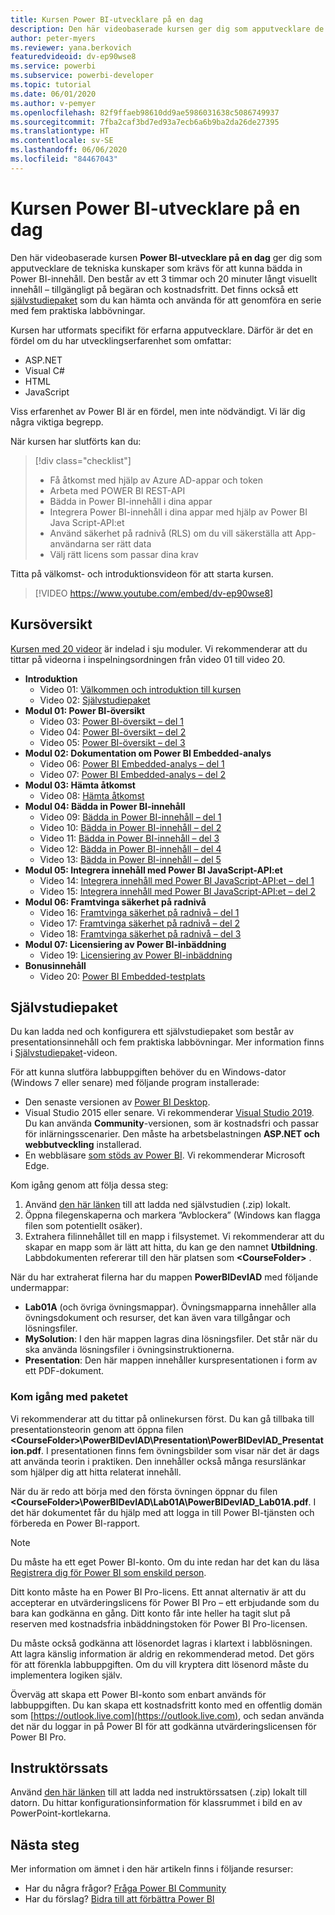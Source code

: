 ```yaml
---
title: Kursen Power BI-utvecklare på en dag
description: Den här videobaserade kursen ger dig som apputvecklare de tekniska kunskaper som krävs för att kunna bädda in Power BI-innehåll.
author: peter-myers
ms.reviewer: yana.berkovich
featuredvideoid: dv-ep90wse8
ms.service: powerbi
ms.subservice: powerbi-developer
ms.topic: tutorial
ms.date: 06/01/2020
ms.author: v-pemyer
ms.openlocfilehash: 82f9ffaeb98610dd9ae5986031638c5086749937
ms.sourcegitcommit: 7fba2caf3bd7ed93a7ecb6a6b9ba2da26de27395
ms.translationtype: HT
ms.contentlocale: sv-SE
ms.lasthandoff: 06/06/2020
ms.locfileid: "84467043"
---
```

# <a name="power-bi-developer-in-a-day-course"></a>Kursen Power BI-utvecklare på en dag

Den här videobaserade kursen **Power BI-utvecklare på en dag** ger dig som apputvecklare de tekniska kunskaper som krävs för att kunna bädda in Power BI-innehåll. Den består av ett 3 timmar och 20 minuter långt visuellt innehåll – tillgängligt på begäran och kostnadsfritt. Det finns också ett [självstudiepaket](#self-study-kit) som du kan hämta och använda för att genomföra en serie med fem praktiska labbövningar.

Kursen har utformats specifikt för erfarna apputvecklare. Därför är det en fördel om du har utvecklingserfarenhet som omfattar:

- ASP.NET
- Visual C#
- HTML
- JavaScript

Viss erfarenhet av Power BI är en fördel, men inte nödvändigt. Vi lär dig några viktiga begrepp.

När kursen har slutförts kan du:

> [!div class="checklist"]
> - Få åtkomst med hjälp av Azure AD-appar och token
> - Arbeta med POWER BI REST-API
> - Bädda in Power BI-innehåll i dina appar
> - Integrera Power BI-innehåll i dina appar med hjälp av Power BI Java Script-API:et
> - Använd säkerhet på radnivå (RLS) om du vill säkerställa att App-användarna ser rätt data
> - Välj rätt licens som passar dina krav

Titta på välkomst- och introduktionsvideon för att starta kursen.

> [!VIDEO https://www.youtube.com/embed/dv-ep90wse8]

## <a name="course-outline"></a>Kursöversikt

[Kursen med 20 videor](https://www.youtube.com/playlist?list=PL1N57mwBHtN1AGWHnJMhtvJCIG_IlC07D) är indelad i sju moduler. Vi rekommenderar att du tittar på videorna i inspelningsordningen från video 01 till video 20.

- **Introduktion**
  - Video 01: [Välkommen och introduktion till kursen](https://www.youtube.com/watch?v=dv-ep90wse8&list=PL1N57mwBHtN1AGWHnJMhtvJCIG_IlC07D)
  - Video 02: [Självstudiepaket](https://www.youtube.com/watch?v=X0P9Mdqx7sY&list=PL1N57mwBHtN1AGWHnJMhtvJCIG_IlC07D)
- **Modul 01: Power BI-översikt**
  - Video 03: [Power BI-översikt – del 1](https://www.youtube.com/watch?v=LD3RlDdRi-0&list=PL1N57mwBHtN1AGWHnJMhtvJCIG_IlC07D)
  - Video 04: [Power BI-översikt – del 2](https://www.youtube.com/watch?v=jmHXlHI5hn0&list=PL1N57mwBHtN1AGWHnJMhtvJCIG_IlC07D)
  - Video 05: [Power BI-översikt – del 3](https://www.youtube.com/watch?v=uujSR_7cfL4&list=PL1N57mwBHtN1AGWHnJMhtvJCIG_IlC07D)
- **Modul 02: Dokumentation om Power BI Embedded-analys**
  - Video 06: [Power BI Embedded-analys – del 1](https://www.youtube.com/watch?v=2QBnfUwnuMk&list=PL1N57mwBHtN1AGWHnJMhtvJCIG_IlC07D)
  - Video 07: [Power BI Embedded-analys – del 2](https://www.youtube.com/watch?v=7Jda5x7Qe7Q&list=PL1N57mwBHtN1AGWHnJMhtvJCIG_IlC07D)
- **Modul 03: Hämta åtkomst**
  - Video 08: [Hämta åtkomst](https://www.youtube.com/watch?v=3dYCMTsDT3c&list=PL1N57mwBHtN1AGWHnJMhtvJCIG_IlC07D)
- **Modul 04: Bädda in Power BI-innehåll**
  - Video 09: [Bädda in Power BI-innehåll – del 1](https://www.youtube.com/watch?v=caKS8PQJnyo&list=PL1N57mwBHtN1AGWHnJMhtvJCIG_IlC07D)
  - Video 10: [Bädda in Power BI-innehåll – del 2](https://www.youtube.com/watch?v=XbYt8ZX3q9k&list=PL1N57mwBHtN1AGWHnJMhtvJCIG_IlC07D)
  - Video 11: [Bädda in Power BI-innehåll – del 3](https://www.youtube.com/watch?v=mXmFrHuYVh8&list=PL1N57mwBHtN1AGWHnJMhtvJCIG_IlC07D)
  - Video 12: [Bädda in Power BI-innehåll – del 4](https://www.youtube.com/watch?v=9YNm90K8FhA&list=PL1N57mwBHtN1AGWHnJMhtvJCIG_IlC07D)
  - Video 13: [Bädda in Power BI-innehåll – del 5](https://www.youtube.com/watch?v=hnZ7IWHrMFU&list=PL1N57mwBHtN1AGWHnJMhtvJCIG_IlC07D)
- **Modul 05: Integrera innehåll med Power BI JavaScript-API:et**
  - Video 14: [Integrera innehåll med Power BI JavaScript-API:et – del 1](https://www.youtube.com/watch?v=wmeEEHQmQqw&list=PL1N57mwBHtN1AGWHnJMhtvJCIG_IlC07D)
  - Video 15: [Integrera innehåll med Power BI JavaScript-API:et – del 2](https://www.youtube.com/watch?v=TSEjZl0dGfM&list=PL1N57mwBHtN1AGWHnJMhtvJCIG_IlC07D)
- **Modul 06: Framtvinga säkerhet på radnivå**
  - Video 16: [Framtvinga säkerhet på radnivå – del 1](https://www.youtube.com/watch?v=8O4hzGI8FFg&list=PL1N57mwBHtN1AGWHnJMhtvJCIG_IlC07D)
  - Video 17: [Framtvinga säkerhet på radnivå – del 2](https://www.youtube.com/watch?v=8mxg8LtLx4I&list=PL1N57mwBHtN1AGWHnJMhtvJCIG_IlC07D)
  - Video 18: [Framtvinga säkerhet på radnivå – del 3](https://www.youtube.com/watch?v=OdgtbIIM9pk&list=PL1N57mwBHtN1AGWHnJMhtvJCIG_IlC07D)
- **Modul 07: Licensiering av Power BI-inbäddning**
  - Video 19: [Licensiering av Power BI-inbäddning](https://www.youtube.com/watch?v=ipmip6ARnks&list=PL1N57mwBHtN1AGWHnJMhtvJCIG_IlC07D)
- **Bonusinnehåll**
  - Video 20: [Power BI Embedded-testplats](https://www.youtube.com/watch?v=U3qeQRwWhRc&list=PL1N57mwBHtN1AGWHnJMhtvJCIG_IlC07D)

## <a name="self-study-kit"></a>Självstudiepaket

Du kan ladda ned och konfigurera ett självstudiepaket som består av presentationsinnehåll och fem praktiska labbövningar. Mer information finns i [Självstudiepaket](https://www.youtube.com/watch?v=X0P9Mdqx7sY)-videon.

För att kunna slutföra labbuppgiften behöver du en Windows-dator (Windows 7 eller senare) med följande program installerade:

- Den senaste versionen av [Power BI Desktop](../fundamentals/desktop-get-the-desktop.md).
- Visual Studio 2015 eller senare. Vi rekommenderar [Visual Studio 2019](https://visualstudio.microsoft.com/downloads/). Du kan använda **Community**-versionen, som är kostnadsfri och passar för inlärningsscenarier. Den måste ha arbetsbelastningen **ASP.NET och webbutveckling** installerad.
- En webbläsare [som stöds av Power BI](../power-bi-browsers.md). Vi rekommenderar Microsoft Edge.

Kom igång genom att följa dessa steg:

1. Använd [den här länken](https://aka.ms/deviad-student) till att ladda ned självstudien (.zip) lokalt.
1. Öppna filegenskaperna och markera ”Avblockera” (Windows kan flagga filen som potentiellt osäker).
1. Extrahera filinnehållet till en mapp i filsystemet. Vi rekommenderar att du skapar en mapp som är lätt att hitta, du kan ge den namnet **Utbildning**. Labbdokumenten refererar till den här platsen som **&lt;CourseFolder&gt;** .

När du har extraherat filerna har du mappen **PowerBIDevIAD** med följande undermappar:

- **Lab01A** (och övriga övningsmappar). Övningsmapparna innehåller alla övningsdokument och resurser, det kan även vara tillgångar och lösningsfiler.
- **MySolution**: I den här mappen lagras dina lösningsfiler. Det står när du ska använda lösningsfiler i övningsinstruktionerna.
- **Presentation**: Den här mappen innehåller kurspresentationen i form av ett PDF-dokument.

### <a name="get-started-with-the-kit"></a>Kom igång med paketet

Vi rekommenderar att du tittar på onlinekursen först. Du kan gå tillbaka till presentationsteorin genom att öppna filen **&lt;CourseFolder&gt;\PowerBIDevIAD\Presentation\PowerBIDevIAD_Presentation.pdf**. I presentationen finns fem övningsbilder som visar när det är dags att använda teorin i praktiken. Den innehåller också många resurslänkar som hjälper dig att hitta relaterat innehåll.

När du är redo att börja med den första övningen öppnar du filen **&lt;CourseFolder&gt;\PowerBIDevIAD\Lab01A\PowerBIDevIAD_Lab01A.pdf**. I det här dokumentet får du hjälp med att logga in till Power BI-tjänsten och förbereda en Power BI-rapport.

> [!NOTE]
> Du måste ha ett eget Power BI-konto. Om du inte redan har det kan du läsa [Registrera dig för Power BI som enskild person](../service-self-service-signup-for-power-bi.md).
>
> Ditt konto måste ha en Power BI Pro-licens. Ett annat alternativ är att du accepterar en utvärderingslicens för Power BI Pro – ett erbjudande som du bara kan godkänna en gång. Ditt konto får inte heller ha tagit slut på reserven med kostnadsfria inbäddningstoken för Power BI Pro-licensen.
>
> Du måste också godkänna att lösenordet lagras i klartext i labblösningen. Att lagra känslig information är aldrig en rekommenderad metod. Det görs för att förenkla labbuppgiften. Om du vill kryptera ditt lösenord måste du implementera logiken själv.
>
> Överväg att skapa ett Power BI-konto som enbart används för labbuppgiften. Du kan skapa ett kostnadsfritt konto med en offentlig domän som [https://outlook.live.com](https://outlook.live.com), och sedan använda det när du loggar in på Power BI för att godkänna utvärderingslicensen för Power BI Pro.

## <a name="instructor-kit"></a>Instruktörssats

Använd [den här länken](https://aka.ms/deviad-instructor) till att ladda ned instruktörssatsen (.zip) lokalt till datorn. Du hittar konfigurationsinformation för klassrummet i bild en av PowerPoint-kortlekarna.

## <a name="next-steps"></a>Nästa steg

Mer information om ämnet i den här artikeln finns i följande resurser:

- Har du några frågor? [Fråga Power BI Community](https://community.powerbi.com/)
- Har du förslag? [Bidra till att förbättra Power BI](https://ideas.powerbi.com/)
